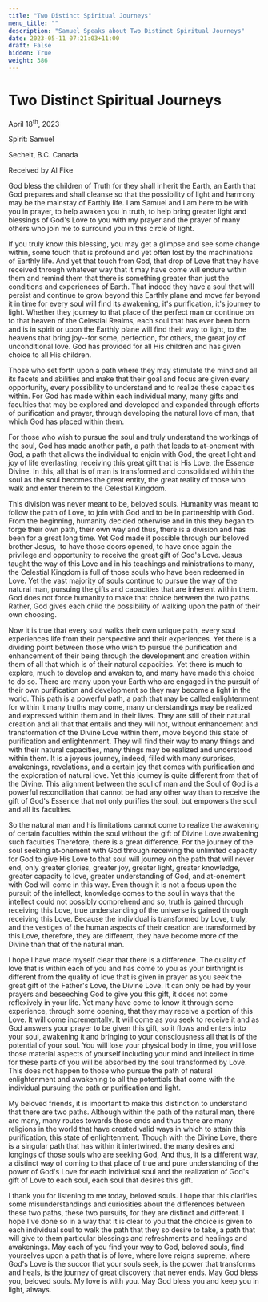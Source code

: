 ```yaml
---
title: "Two Distinct Spiritual Journeys"
menu_title: ""
description: "Samuel Speaks about Two Distinct Spiritual Journeys"
date: 2023-05-11 07:21:03+11:00
draft: False
hidden: True
weight: 386
---
```

# Two Distinct Spiritual Journeys

April 18<sup>th</sup>, 2023

Spirit: Samuel

Sechelt, B.C. Canada

Received by Al Fike  



God bless the children of Truth for they shall inherit the Earth, an Earth that God prepares and shall cleanse so that the possibility of light and harmony may be the mainstay of Earthly life. I am Samuel and I am here to be with you in prayer, to help awaken you in truth, to help bring greater light and blessings of God's Love to you with my prayer and the prayer of many others who join me to surround you in this circle of light.

If you truly know this blessing, you may get a glimpse and see some change within, some touch that is profound and yet often lost by the machinations of Earthly life. And yet that touch from God, that drop of Love that they have received through whatever way that it may have come will endure within them and remind them that there is something greater than just the conditions and experiences of Earth. That indeed they have a soul that will persist and continue to grow beyond this Earthly plane and move far beyond it in time for every soul will find its awakening, it's purification, it's journey to light. Whether they journey to that place of the perfect man or continue on to that heaven of the Celestial Realms, each soul that has ever been born and is in spirit or upon the Earthly plane will find their way to light, to the heavens that bring joy--for some, perfection, for others, the great joy of unconditional love. God has provided for all His children and has given choice to all His children.

Those who set forth upon a path where they may stimulate the mind and all its facets and abilities and make that their goal and focus are given every opportunity, every possibility to understand and to realize these capacities within. For God has made within each individual many, many gifts and faculties that may be explored and developed and expanded through efforts of purification and prayer, through developing the natural love of man, that which God has placed within them.

For those who wish to pursue the soul and truly understand the workings of the soul, God has made another path, a path that leads to at-onement with God, a path that allows the individual to enjoin with God, the great light and joy of life everlasting, receiving this great gift that is His Love, the Essence Divine. In this, all that is of man is transformed and consolidated within the soul as the soul becomes the great entity, the great reality of those who walk and enter therein to the Celestial Kingdom.

This division was never meant to be, beloved souls. Humanity was meant to follow the path of Love, to join with God and to be in partnership with God. From the beginning, humanity decided otherwise and in this they began to forge their own path, their own way and thus, there is a division and has been for a great long time. Yet God made it possible through our beloved brother Jesus,  to have those doors opened, to have once again the privilege and opportunity to receive the great gift of God's Love. Jesus taught the way of this Love and in his teachings and ministrations to many, the Celestial Kingdom is full of those souls who have been redeemed in Love. Yet the vast majority of souls continue to pursue the way of the natural man, pursuing the gifts and capacities that are inherent within them. God does not force humanity to make that choice between the two paths. Rather, God gives each child the possibility of walking upon the path of their own choosing.

Now it is true that every soul walks their own unique path, every soul experiences life from their perspective and their experiences. Yet there is a dividing point between those who wish to pursue the purification and enhancement of their being through the development and creation within them of all that which is of their natural capacities. Yet there is much to explore, much to develop and awaken to, and many have made this choice to do so. There are many upon your Earth who are engaged in the pursuit of their own purification and development so they may become a light in the world. This path is a powerful path, a path that may be called enlightenment for within it many truths may come, many understandings may be realized and expressed within them and in their lives. They are still of their natural creation and all that that entails and they will not, without enhancement and transformation of the Divine Love within them, move beyond this state of purification and enlightenment. They will find their way to many things and with their natural capacities, many things may be realized and understood within them. It is a joyous journey, indeed, filled with many surprises, awakenings, revelations, and a certain joy that comes with purification and the exploration of natural love. Yet this journey is quite different from that of the Divine. This alignment between the soul of man and the Soul of God is a powerful reconciliation that cannot be had any other way than to receive the gift of God's Essence that not only purifies the soul, but empowers the soul and all its faculties.

So the natural man and his limitations cannot come to realize the awakening of certain faculties within the soul without the gift of Divine Love awakening such faculties Therefore, there is a great difference. For the journey of the soul seeking at-onement with God through receiving the unlimited capacity for God to give His Love to that soul will journey on the path that will never end, only greater glories, greater joy, greater light, greater knowledge, greater capacity to love, greater understanding of God, and at-onement with God will come in this way. Even though it is not a focus upon the pursuit of the intellect, knowledge comes to the soul in ways that the intellect could not possibly comprehend and so, truth is gained through receiving this Love, true understanding of the universe is gained through receiving this Love. Because the individual is transformed by Love, truly, and the vestiges of the human aspects of their creation are transformed by this Love, therefore, they are different, they have become more of the Divine than that of the natural man. 

I hope I have made myself clear that there is a difference. The quality of love that is within each of you and has come to you as your birthright is different from the quality of love that is given in prayer as you seek the great gift of the Father's Love, the Divine Love. It can only be had by your prayers and beseeching God to give you this gift, it does not come reflexively in your life. Yet many have come to know it through some experience, through some opening, that they may receive a portion of this Love. It will come incrementally. It will come as you seek to receive it and as God answers your prayer to be given this gift, so it flows and enters into your soul, awakening it and bringing to your consciousness all that is of the potential of your soul. You will lose your physical body in time, you will lose those material aspects of yourself including your mind and intellect in time for these parts of you will be absorbed by the soul transformed by Love. This does not happen to those who pursue the path of natural enlightenment and awakening to all the potentials that come with the individual pursuing the path or purification and light.

My beloved friends, it is important to make this distinction to understand that there are two paths. Although within the path of the natural man, there are many, many routes towards those ends and thus there are many religions in the world that have created valid ways in which to attain this purification, this state of enlightenment. Though with the Divine Love, there is a singular path that has within it intertwined. the many desires and longings of those souls who are seeking God, And thus, it is a different way, a distinct way of coming to that place of true and pure understanding of the power of God's Love for each individual soul and the realization of God's gift of Love to each soul, each soul that desires this gift.

I thank you for listening to me today, beloved souls. I hope that this clarifies some misunderstandings and curiosities about the differences between these two paths, these two pursuits, for they are distinct and different. I hope I've done so in a way that it is clear to you that the choice is given to each individual soul to walk the path that they so desire to take, a path that will give to them particular blessings and refreshments and healings and awakenings. May each of you find your way to God, beloved souls, find yourselves upon a path that is of love, where love reigns supreme, where God's Love is the succor that your souls seek, is the power that transforms and heals, is the journey of great discovery that never ends. May God bless you, beloved souls.  My love is with you. May God bless you and keep you in light, always.